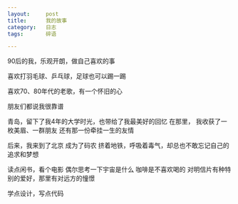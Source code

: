 ```yaml
---
layout:     post
title:     	我的故事 
category:  	日志 
tags:		碎语

---
```


90后的我，乐观开朗，做自己喜欢的事

喜欢打羽毛球、乒乓球，足球也可以踢一踢

喜欢70、80年代的老歌，有一个怀旧的心

朋友们都说我很靠谱



青岛，留下了我4年的大学时光，也带给了我最美好的回忆
在那里，
我收获了一枚美眉、一群朋友
还有那一份牵挂一生的友情

后来，我来到了北京
成为了码农
挤着地铁，呼吸着毒气，却总也不敢忘记自己的追求和梦想

读点闲书，看个电影
偶尔思考一下宇宙是什么
咖啡是不喜欢喝的
对明信片有种特别的爱好，那里有对远方的憧憬

学点设计，写点代码


